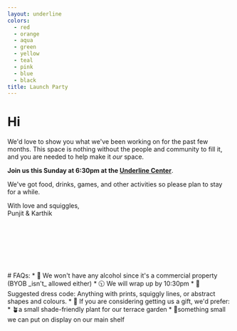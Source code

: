 ```yaml
---
layout: underline
colors: 
  - red
  - orange
  - aqua
  - green
  - yellow
  - teal
  - pink
  - blue
  - black
title: Launch Party
---
```


<style>
    #wrapper {
        margin: 0px;
        padding: 0px;
        width: 100%;
        height: 100%;
        position: absolute;
        left: 0%;
        top: 0%;
        blend-mix-mode: multiply;
      }

      #wrapper ul {
        width: 100%;
        height: 100%;
        margin: 0px;
        padding: 0px;
      }

      #wrapper li {
        list-style: none;
        font-size: 3em;
        background: #ffffff1c;
        position: absolute;
        top: 0%;
        left: -100px;
        animation: square 13s ease-in infinite;
        text-align: center;
        vertical-align: middle;
      }

      #wrapper li:nth-child(1) {
        top: 10%;
        font-size: 4em;
        animation-delay: 2s;
      }

      #wrapper li:nth-child(2) {
        top: 40%;
      }

      #wrapper li:nth-child(3) {
        top: 60%;
        animation-delay: 3s;
      }

      #wrapper li:nth-child(4) {
        top: 80%;
        animation-delay: 5s;
      }

      #wrapper li:nth-child(5) {
        top: 50%;
        font-size: 3em;
        animation-delay: 8s;
      }

      #wrapper li:nth-child(6) {
        top: 60%;
        font-size: 3.3em;
        animation-delay: 6s;
      }

      #wrapper li:nth-child(7) {
        top: 80%;
        font-size: 4em;
        animation-delay: 3s;
      }

      #wrapper li:nth-child(8) {
        top: 30%;
        animation-delay: 7s;
      }

      @keyframes square {
        from {
          transform: rotate(0deg);
        }
        to {
          left: 100%;
          transform: rotate(500deg);
          opacity: 0.4;
        }
      }
</style>

# Hi <span class="squiggle" id="name"></span>

We'd love to show you what we've been working on for the past few months. This space is nothing without the people and community to fill it, and you are needed to help make it _our_ space.

**Join us this Sunday at 6:30pm at the <a href="https://maps.app.goo.gl/qa4yF16LJ7cGSE6EA" target="_blank">Underline Center</a>**.

We've got food, drinks, games, and other activities so please plan to stay for a while.

With love and squiggles,<br>Punjit & Karthik
<div style="text-align:center">
<h1 style="background-color: var(--green);border-radius: 100px;display:inline-block;padding: 0.3em 1.4em;"><a href="https://chat.whatsapp.com/JwVUMXDNvXWKnuzP4DPvFm" style="text-decoration:none;mix-blend-mode:lighten;color: #e2d9d9;">RSVP</a></h1>
</div>
# FAQs:
* 🚫 We won't have any alcohol since it's a commercial property (BYOB _isn't_ allowed either)
* 🕥 We will wrap up by 10:30pm
* 🧦 Suggested dress code: Anything with prints, squiggly lines, or abstract shapes and colours.
* 🎁 If you are considering getting us a gift, we'd prefer:
    * 🪴a small shade-friendly plant for our terrace garden
    * 📎something small we can put on display on our main shelf


<script>
const queryParams = new URLSearchParams(window.location.search);
const name = atob(queryParams.get('~') || 'ZnJpZW5k').replace(/[<\>]+/g, '');

const el = document.getElementById('name');
el.innerHTML = name;

</script>


<!-- <div id="wrapper">
    <ul>
    {%for colorA in page.colors %}
       <li class="squiggle" style="">👕</li>
    {%endfor%}
      <li class="squiggle">👕</li>
      <li class="squiggle">👖</li>
      <li class="squiggle">🧦</li>
      <li class="squiggle">😴</li>
      <li class="squiggle">🍵</li>
      <li class="squiggle">💤</li>
      <li class="squiggle">👕</li>
      <li class="squiggle">👖</li>
    </ul>
  </div> -->

